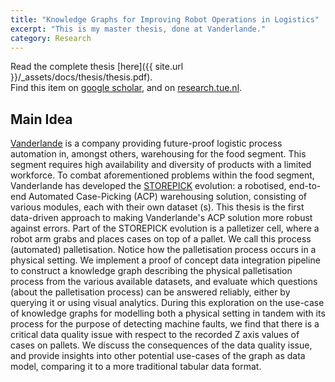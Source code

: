 ```yaml
---
title: "Knowledge Graphs for Improving Robot Operations in Logistics"
excerpt: "This is my master thesis, done at Vanderlande."
category: Research
---
```


Read the complete thesis [here]({{ site.url }}/_assets/docs/thesis/thesis.pdf).
<br />
Find this item on [google scholar](https://scholar.google.com/citations?view_op=view_citation&hl=en&user=bFXkeeQAAAAJ&citation_for_view=bFXkeeQAAAAJ:u-x6o8ySG0sC), and on [research.tue.nl](https://research.tue.nl/en/studentTheses/knowledge-graphs-for-improving-robot-operations-in-logistics).

## Main Idea

[Vanderlande](https://www.vanderlande.com/) is a company providing future-proof logistic process automation in, amongst others, warehousing for the food segment.
This segment requires high availability and diversity of products with a limited workforce.
To combat aforementioned problems within the food segment, Vanderlande has developed the [STOREPICK](https://www.vanderlande.com/evolutions/storepick/) evolution: a robotised, end-to-end Automated Case-Picking (ACP) warehousing solution, consisting of various modules, each with their own dataset (s).
This thesis is the first data-driven approach to making Vanderlande's ACP solution more robust against errors.
Part of the STOREPICK evolution is a palletizer cell, where a robot arm grabs and places cases on top of a pallet.
We call this process (automated) palletisation.
Notice how the palletisation process occurs in a physical setting.
We implement a proof of concept data integration pipeline to construct a knowledge graph describing the physical palletisation process from the various available datasets, and evaluate which questions (about the palletisation process) can be answered reliably, either by querying it or using visual analytics.
During this exploration on the use-case of knowledge graphs for modelling both a physical setting in tandem with its process for the purpose of detecting machine faults, we find that there is a critical data quality issue with respect to the recorded Z axis values of cases on pallets.
We discuss the consequences of the data quality issue, and provide insights into other potential use-cases of the graph as data model, comparing it to a more traditional tabular data format.